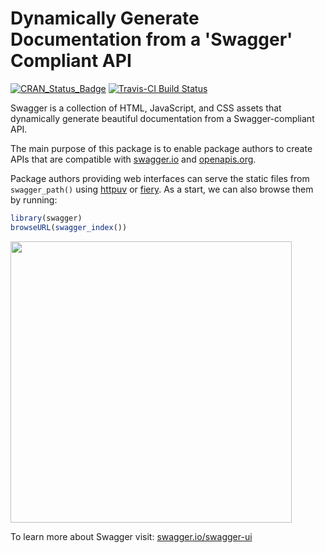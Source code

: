 Dynamically Generate Documentation from a 'Swagger' Compliant API
================

[![CRAN\_Status\_Badge](https://www.r-pkg.org/badges/version/swagger)](https://cran.r-project.org/package=swagger)
[![Travis-CI Build Status](https://travis-ci.org/rstudio/swagger.svg?branch=main)](https://travis-ci.org/rstudio/swagger)

Swagger is a collection of HTML, JavaScript, and CSS assets that dynamically generate beautiful documentation from a Swagger-compliant API.

The main purpose of this package is to enable package authors to create APIs that are compatible with [swagger.io](https://swagger.io/) and [openapis.org](https://www.openapis.org/).

Package authors providing web interfaces can serve the static files from `swagger_path()` using [httpuv](https://github.com/rstudio/httpuv) or [fiery](https://github.com/thomasp85/fiery). As a start, we can also browse them by running:

``` r
library(swagger)
browseURL(swagger_index())
```

<img src="tools/readme/browse_swagger.png" width=450 />

To learn more about Swagger visit: [swagger.io/swagger-ui](https://swagger.io/swagger-ui/)
